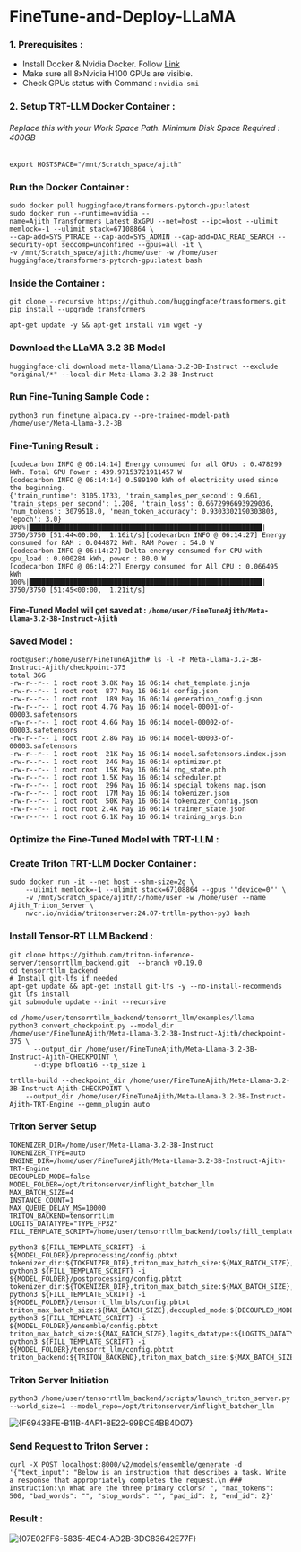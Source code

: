 # FineTune-and-Deploy-LLaMA

### 1. Prerequisites : 
- Install Docker & Nvidia Docker. Follow [Link](https://docs.nvidia.com/datacenter/cloud-native/container-toolkit/latest/install-guide.html) </br>
- Make sure all 8xNvidia H100 GPUs are visible. </br>
- Check GPUs status with Command : `nvidia-smi`


### 2. Setup TRT-LLM Docker Container : 

###### Replace this with your Work Space Path. Minimum Disk Space Required : 400GB

```
export HOSTSPACE="/mnt/Scratch_space/ajith"  
```
### Run the Docker Container : 

```
sudo docker pull huggingface/transformers-pytorch-gpu:latest
sudo docker run --runtime=nvidia --name=Ajith_Transformers_Latest_8xGPU --net=host --ipc=host --ulimit memlock=-1 --ulimit stack=67108864 \
--cap-add=SYS_PTRACE --cap-add=SYS_ADMIN --cap-add=DAC_READ_SEARCH --security-opt seccomp=unconfined --gpus=all -it \ 
-v /mnt/Scratch_space/ajith:/home/user -w /home/user huggingface/transformers-pytorch-gpu:latest bash
```

### Inside the Container : 

```
git clone --recursive https://github.com/huggingface/transformers.git 
pip install --upgrade transformers
```
```
apt-get update -y && apt-get install vim wget -y
```

### Download the LLaMA 3.2 3B Model 
```
huggingface-cli download meta-llama/Llama-3.2-3B-Instruct --exclude "original/*" --local-dir Meta-Llama-3.2-3B-Instruct
```

### Run Fine-Tuning Sample Code : 
```
python3 run_finetune_alpaca.py --pre-trained-model-path /home/user/Meta-Llama-3.2-3B
```

### Fine-Tuning Result : 
```
[codecarbon INFO @ 06:14:14] Energy consumed for all GPUs : 0.478299 kWh. Total GPU Power : 439.97153721911457 W
[codecarbon INFO @ 06:14:14] 0.589190 kWh of electricity used since the beginning.
{'train_runtime': 3105.1733, 'train_samples_per_second': 9.661, 'train_steps_per_second': 1.208, 'train_loss': 0.6672996693929036, 'num_tokens': 3079518.0, 'mean_token_accuracy': 0.9303302190303803, 'epoch': 3.0}
100%|██████████████████████████████████████████████████████████| 3750/3750 [51:44<00:00,  1.16it/s][codecarbon INFO @ 06:14:27] Energy consumed for RAM : 0.044872 kWh. RAM Power : 54.0 W
[codecarbon INFO @ 06:14:27] Delta energy consumed for CPU with cpu_load : 0.000284 kWh, power : 80.0 W
[codecarbon INFO @ 06:14:27] Energy consumed for All CPU : 0.066495 kWh
100%|██████████████████████████████████████████████████████████| 3750/3750 [51:45<00:00,  1.21it/s]
```

#### Fine-Tuned Model will get saved at : ```/home/user/FineTuneAjith/Meta-Llama-3.2-3B-Instruct-Ajith```

### Saved Model : 
```
root@user:/home/user/FineTuneAjith# ls -l -h Meta-Llama-3.2-3B-Instruct-Ajith/checkpoint-375
total 36G
-rw-r--r-- 1 root root 3.8K May 16 06:14 chat_template.jinja
-rw-r--r-- 1 root root  877 May 16 06:14 config.json
-rw-r--r-- 1 root root  189 May 16 06:14 generation_config.json
-rw-r--r-- 1 root root 4.7G May 16 06:14 model-00001-of-00003.safetensors
-rw-r--r-- 1 root root 4.6G May 16 06:14 model-00002-of-00003.safetensors
-rw-r--r-- 1 root root 2.8G May 16 06:14 model-00003-of-00003.safetensors
-rw-r--r-- 1 root root  21K May 16 06:14 model.safetensors.index.json
-rw-r--r-- 1 root root  24G May 16 06:14 optimizer.pt
-rw-r--r-- 1 root root  15K May 16 06:14 rng_state.pth
-rw-r--r-- 1 root root 1.5K May 16 06:14 scheduler.pt
-rw-r--r-- 1 root root  296 May 16 06:14 special_tokens_map.json
-rw-r--r-- 1 root root  17M May 16 06:14 tokenizer.json
-rw-r--r-- 1 root root  50K May 16 06:14 tokenizer_config.json
-rw-r--r-- 1 root root 2.4K May 16 06:14 trainer_state.json
-rw-r--r-- 1 root root 6.1K May 16 06:14 training_args.bin
```

### Optimize the Fine-Tuned Model with TRT-LLM : 

### Create Triton TRT-LLM Docker Container : 
```
sudo docker run -it --net host --shm-size=2g \
    --ulimit memlock=-1 --ulimit stack=67108864 --gpus '"device=0"' \
    -v /mnt/Scratch_space/ajith/:/home/user -w /home/user --name Ajith_Triton_Server \
    nvcr.io/nvidia/tritonserver:24.07-trtllm-python-py3 bash
```
### Install Tensor-RT LLM Backend : 
```
git clone https://github.com/triton-inference-server/tensorrtllm_backend.git  --branch v0.19.0
cd tensorrtllm_backend
# Install git-lfs if needed
apt-get update && apt-get install git-lfs -y --no-install-recommends
git lfs install
git submodule update --init --recursive
```

```
cd /home/user/tensorrtllm_backend/tensorrt_llm/examples/llama
python3 convert_checkpoint.py --model_dir /home/user/FineTuneAjith/Meta-Llama-3.2-3B-Instruct-Ajith/checkpoint-375 \
      --output_dir /home/user/FineTuneAjith/Meta-Llama-3.2-3B-Instruct-Ajith-CHECKPOINT \
      --dtype bfloat16 --tp_size 1

trtllm-build --checkpoint_dir /home/user/FineTuneAjith/Meta-Llama-3.2-3B-Instruct-Ajith-CHECKPOINT \
    --output_dir /home/user/FineTuneAjith/Meta-Llama-3.2-3B-Instruct-Ajith-TRT-Engine --gemm_plugin auto
```


### Triton Server Setup 
```
TOKENIZER_DIR=/home/user/Meta-Llama-3.2-3B-Instruct
TOKENIZER_TYPE=auto
ENGINE_DIR=/home/user/FineTuneAjith/Meta-Llama-3.2-3B-Instruct-Ajith-TRT-Engine
DECOUPLED_MODE=false
MODEL_FOLDER=/opt/tritonserver/inflight_batcher_llm
MAX_BATCH_SIZE=4
INSTANCE_COUNT=1
MAX_QUEUE_DELAY_MS=10000
TRITON_BACKEND=tensorrtllm
LOGITS_DATATYPE="TYPE_FP32"
FILL_TEMPLATE_SCRIPT=/home/user/tensorrtllm_backend/tools/fill_template.py

python3 ${FILL_TEMPLATE_SCRIPT} -i ${MODEL_FOLDER}/preprocessing/config.pbtxt tokenizer_dir:${TOKENIZER_DIR},triton_max_batch_size:${MAX_BATCH_SIZE},preprocessing_instance_count:${INSTANCE_COUNT} 
python3 ${FILL_TEMPLATE_SCRIPT} -i ${MODEL_FOLDER}/postprocessing/config.pbtxt tokenizer_dir:${TOKENIZER_DIR},triton_max_batch_size:${MAX_BATCH_SIZE},postprocessing_instance_count:${INSTANCE_COUNT}
python3 ${FILL_TEMPLATE_SCRIPT} -i ${MODEL_FOLDER}/tensorrt_llm_bls/config.pbtxt triton_max_batch_size:${MAX_BATCH_SIZE},decoupled_mode:${DECOUPLED_MODE},bls_instance_count:${INSTANCE_COUNT},logits_datatype:${LOGITS_DATATYPE}
python3 ${FILL_TEMPLATE_SCRIPT} -i ${MODEL_FOLDER}/ensemble/config.pbtxt triton_max_batch_size:${MAX_BATCH_SIZE},logits_datatype:${LOGITS_DATATYPE}
python3 ${FILL_TEMPLATE_SCRIPT} -i ${MODEL_FOLDER}/tensorrt_llm/config.pbtxt triton_backend:${TRITON_BACKEND},triton_max_batch_size:${MAX_BATCH_SIZE},decoupled_mode:${DECOUPLED_MODE},engine_dir:${ENGINE_DIR},max_queue_delay_microseconds:${MAX_QUEUE_DELAY_MS},batching_strategy:inflight_fused_batching,encoder_input_features_data_type:TYPE_FP16,logits_datatype:${LOGITS_DATATYPE}
```

### Triton Server Initiation 

```
python3 /home/user/tensorrtllm_backend/scripts/launch_triton_server.py --world_size=1 --model_repo=/opt/tritonserver/inflight_batcher_llm
```
![{F6943BFE-B11B-4AF1-8E22-99BCE4BB4D07}](https://github.com/user-attachments/assets/669f2ee4-f878-4c12-a5a7-359145dd1b9f)


### Send Request to Triton Server : 
```
curl -X POST localhost:8000/v2/models/ensemble/generate -d '{"text_input": "Below is an instruction that describes a task. Write a response that appropriately completes the request.\n ### Instruction:\n What are the three primary colors? ", "max_tokens": 500, "bad_words": "", "stop_words": "", "pad_id": 2, "end_id": 2}'
```

### Result : 
![{07E02FF6-5835-4EC4-AD2B-3DC83642E77F}](https://github.com/user-attachments/assets/77bfc69c-f5b5-4045-b56e-3e42ceac7a17)

